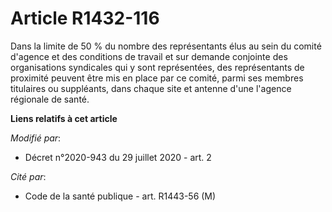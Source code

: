 # Article R1432-116

Dans la limite de 50 % du nombre des représentants élus au sein du comité d'agence et des conditions de travail et sur
demande conjointe des organisations syndicales qui y sont représentées, des représentants de proximité peuvent être mis en
place par ce comité, parmi ses membres titulaires ou suppléants, dans chaque site et antenne d'une l'agence régionale de
santé.

**Liens relatifs à cet article**

_Modifié par_:

  - Décret n°2020-943 du 29 juillet 2020 - art. 2

_Cité par_:

  - Code de la santé publique - art. R1443-56 (M)
